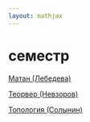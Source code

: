 ```yaml
---  
layout: mathjax  
---   
```

  
# семестр  
  
[Матан (Лебедева)](analysis)  
  
[Теорвер (Невзоров)](probability_and_statistics)  
  
[Топология (Солынин)](topology)  
